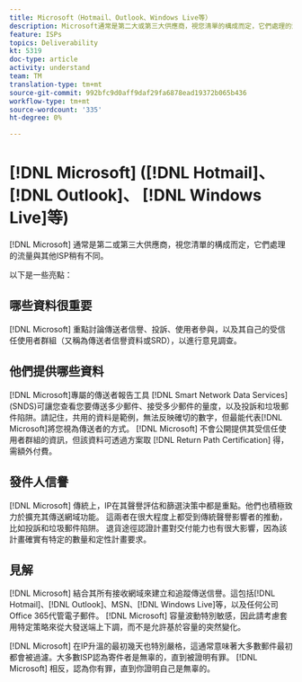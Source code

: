 ```yaml
---
title: Microsoft（Hotmail、Outlook、Windows Live等）
description: Microsoft通常是第二大或第三大供應商，視您清單的構成而定，它們處理的流量與其他ISP稍有不同。
feature: ISPs
topics: Deliverability
kt: 5319
doc-type: article
activity: understand
team: TM
translation-type: tm+mt
source-git-commit: 992bfc9d0aff9daf29fa6878ead19372b065b436
workflow-type: tm+mt
source-wordcount: '335'
ht-degree: 0%

---
```



# [!DNL Microsoft] ([!DNL Hotmail]、 [!DNL Outlook]、 [!DNL Windows Live]等)

[!DNL Microsoft] 通常是第二或第三大供應商，視您清單的構成而定，它們處理的流量與其他ISP稍有不同。

以下是一些亮點：

## 哪些資料很重要

[!DNL Microsoft] 重點討論傳送者信譽、投訴、使用者參與，以及其自己的受信任使用者群組（又稱為傳送者信譽資料或SRD），以進行意見調查。

## 他們提供哪些資料

[!DNL Microsoft]專屬的傳送者報告工具 [!DNL Smart Network Data Services] (SNDS)可讓您查看您要傳送多少郵件、接受多少郵件的量度，以及投訴和垃圾郵件陷阱。請記住，共用的資料是範例，無法反映確切的數字，但最能代表[!DNL Microsoft]將您視為傳送者的方式。 [!DNL Microsoft] 不會公開提供其受信任使用者群組的資訊，但該資料可透過方案取 [!DNL Return Path Certification] 得，需額外付費。

## 發件人信譽

[!DNL Microsoft] 傳統上，IP在其聲譽評估和篩選決策中都是重點。他們也積極致力於擴充其傳送網域功能。 這兩者在很大程度上都受到傳統聲譽影響者的推動，比如投訴和垃圾郵件陷阱。 退貨途徑認證計畫對交付能力也有很大影響，因為該計畫確實有特定的數量和定性計畫要求。

## 見解

[!DNL Microsoft] 結合其所有接收網域來建立和追蹤傳送信譽。這包括[!DNL Hotmail]、[!DNL Outlook]、MSN、[!DNL Windows Live]等，以及任何公司Office 365代管電子郵件。 [!DNL Microsoft] 容量波動特別敏感，因此請考慮套用特定策略來從大發送端上下調，而不是允許基於容量的突然變化。

[!DNL Microsoft] 在IP升溫的最初幾天也特別嚴格，這通常意味著大多數郵件最初都會被過濾。大多數ISP認為寄件者是無辜的，直到被證明有罪。 [!DNL Microsoft] 相反，認為你有罪，直到你證明自己是無辜的。
